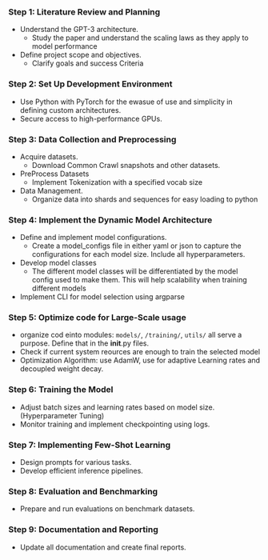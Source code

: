 ### Step 1: Literature Review and Planning
- Understand the GPT-3 architecture.
    - Study the paper and understand the scaling laws as they apply to model performance
- Define project scope and objectives.
    - Clarify goals and success Criteria

### Step 2: Set Up Development Environment
- Use Python with PyTorch for the ewasue of use and simplicity in defining custom architectures.
- Secure access to high-performance GPUs.

### Step 3: Data Collection and Preprocessing
- Acquire datasets.
    - Download Common Crawl snapshots and other datasets.
- PreProcess Datasets
    - Implement Tokenization with a specified vocab size
- Data Management.
    - Organize data into shards and sequences for easy loading to python

### Step 4: Implement the Dynamic Model Architecture
- Define and implement model configurations.
    - Create a model_configs file in either yaml or json to capture the configurations for each model size. Include all hyperparameters.
- Develop model classes
    - The different model classes will be differentiated by the model config used to make them. This will help scalability when training different models
- Implement CLI for model selection using argparse

### Step 5: Optimize code for Large-Scale usage
- organize cod einto modules: `models/`, `/training/`, `utils/` all serve a purpose. Define that in the __init__.py files.
- Check if current system reources are enough to train the selected model
- Optimization Algorithm: use AdamW, use for adaptive Learning rates and decoupled weight decay.

### Step 6: Training the Model
- Adjust batch sizes and learning rates based on model size. (Hyperparameter Tuning)
- Monitor training and implement checkpointing using logs.

### Step 7: Implementing Few-Shot Learning
- Design prompts for various tasks.
- Develop efficient inference pipelines.

### Step 8: Evaluation and Benchmarking
- Prepare and run evaluations on benchmark datasets.

### Step 9: Documentation and Reporting
- Update all documentation and create final reports.